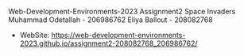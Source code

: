 Web-Development-Environments-2023 Assignment2 
Space Invaders
Muhammad Odetallah - 206986762
Eliya Ballout - 208082768
- WebSite:
https://web-development-environments-2023.github.io/assignment2-208082768_206986762/